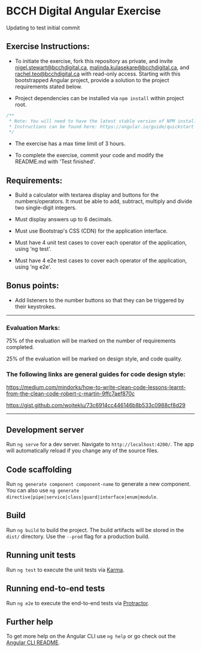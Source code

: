 # BCCH Digital Angular Exercise

Updating to test initial commit

## Exercise Instructions:

- To initiate the exercise, fork this repository as private, and invite <nigel.stewart@bcchdigital.ca>, <malinda.kulasekare@bcchdigital.ca>, and <rachel.teo@bcchdigital.ca> with read-only access. Starting with this bootstrapped Angular project, provide a solution to the project requirements stated below.

- Project dependencies can be installed via `npm install` within project root.

```javascript
/**
 * Note: You will need to have the latest stable version of NPM installed, along with the Angular CLI.
 * Instructions can be found here: https://angular.io/guide/quickstart
 */
```

- The exercise has a max time limit of 3 hours.

- To complete the exercise, commit your code and modify the README.md with 'Test finished'.

## Requirements:

- Build a calculator with textarea display and buttons for the numbers/operators. It must be able to add, subtract, multiply and divide two single-digit integers.

- Must display answers up to 6 decimals.

- Must use Bootstrap's CSS (CDN) for the application interface.

- Must have 4 unit test cases to cover each operator of the application, using 'ng test'.

- Must have 4 e2e test cases to cover each operator of the application, using 'ng e2e'.

## Bonus points:

- Add listeners to the number buttons so that they can be triggered by their keystrokes.

---

### Evaluation Marks:

75% of the evaluation will be marked on the number of requirements completed.

25% of the evaluation will be marked on design style, and code quality.

### The following links are general guides for code design style:

https://medium.com/mindorks/how-to-write-clean-code-lessons-learnt-from-the-clean-code-robert-c-martin-9ffc7aef870c

https://gist.github.com/wojteklu/73c6914cc446146b8b533c0988cf8d29

---

## Development server

Run `ng serve` for a dev server. Navigate to `http://localhost:4200/`. The app will automatically reload if you change any of the source files.

## Code scaffolding

Run `ng generate component component-name` to generate a new component. You can also use `ng generate directive|pipe|service|class|guard|interface|enum|module`.

## Build

Run `ng build` to build the project. The build artifacts will be stored in the `dist/` directory. Use the `--prod` flag for a production build.

## Running unit tests

Run `ng test` to execute the unit tests via [Karma](https://karma-runner.github.io).

## Running end-to-end tests

Run `ng e2e` to execute the end-to-end tests via [Protractor](http://www.protractortest.org/).

## Further help

To get more help on the Angular CLI use `ng help` or go check out the [Angular CLI README](https://github.com/angular/angular-cli/blob/master/README.md).
